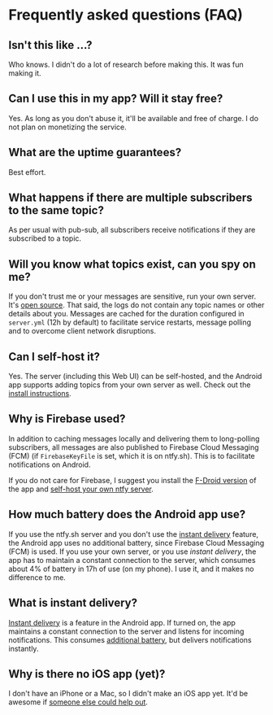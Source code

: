 # Frequently asked questions (FAQ)

## Isn't this like ...?
Who knows. I didn't do a lot of research before making this. It was fun making it.

## Can I use this in my app? Will it stay free?
Yes. As long as you don't abuse it, it'll be available and free of charge. I do not plan on monetizing
the service.

## What are the uptime guarantees?
Best effort.

## What happens if there are multiple subscribers to the same topic?
As per usual with pub-sub, all subscribers receive notifications if they are
subscribed to a topic.

## Will you know what topics exist, can you spy on me?
If you don't trust me or your messages are sensitive, run your own server. It's <a href="https://github.com/binwiederhier/ntfy">open source</a>.
That said, the logs do not contain any topic names or other details about you.
Messages are cached for the duration configured in `server.yml` (12h by default) to facilitate service restarts, message polling and to overcome
client network disruptions.

## Can I self-host it?
Yes. The server (including this Web UI) can be self-hosted, and the Android app supports adding topics from
your own server as well. Check out the [install instructions](install.md).

## Why is Firebase used?
In addition to caching messages locally and delivering them to long-polling subscribers, all messages are also
published to Firebase Cloud Messaging (FCM) (if `FirebaseKeyFile` is set, which it is on ntfy.sh). This
is to facilitate notifications on Android. 

If you do not care for Firebase, I suggest you install the [F-Droid version](https://f-droid.org/en/packages/io.heckel.ntfy/)
of the app and [self-host your own ntfy server](install.md).

## How much battery does the Android app use?
If you use the ntfy.sh server and you don't use the [instant delivery](subscribe/phone.md#instant-delivery) feature, 
the Android app uses no additional battery, since Firebase Cloud Messaging (FCM) is used. If you use your own server, 
or you use *instant delivery*, the app has to maintain a constant connection to the server, which consumes about 4% of
battery in 17h of use (on my phone). I use it, and it makes no difference to me.

## What is instant delivery?
[Instant delivery](subscribe/phone.md#instant-delivery) is a feature in the Android app. If turned on, the app maintains a constant connection to the
server and listens for incoming notifications. This consumes <a href="#battery-usage">additional battery</a>,
but delivers notifications instantly.

## Why is there no iOS app (yet)?
I don't have an iPhone or a Mac, so I didn't make an iOS app yet. It'd be awesome if
<a href="https://github.com/binwiederhier/ntfy/issues/4">someone else could help out</a>.
